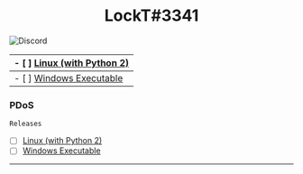 <h1 align="center">LockT#3341</h1>

![Discord](https://discordapp.com/api/guilds/763890366247993364/widget.png?style=banner2)

| - [ ] [Linux (with Python 2)](https://github.com/LockT19/PDoS/releases/download/linux/PDoS_Linux.py)  |
|---|
| - [ ] [Windows Executable](https://github.com/LockT19/PDoS/releases/download/linux/PDoS_Windows.exe)  |


### PDoS
`Releases`

- [ ] [Linux (with Python 2)](https://github.com/LockT19/PDoS/releases/download/linux/PDoS_Linux.py)
- [ ] [Windows Executable](https://github.com/LockT19/PDoS/releases/download/linux/PDoS_Windows.exe)

---

